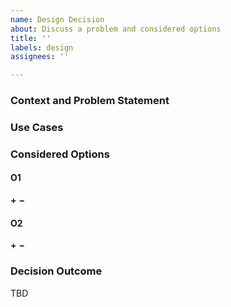 ```yaml
---
name: Design Decision
about: Discuss a problem and considered options
title: ''
labels: design
assignees: ''

---
```


### Context and Problem Statement


### Use Cases


### Considered Options

#### O1 

__+__ 
__−__ 

#### O2 

__+__ 
__−__ 

### Decision Outcome

TBD
